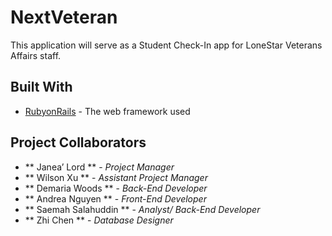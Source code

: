 # NextVeteran

This application will serve as a Student Check-In app for LoneStar Veterans Affairs staff.


## Built With

* [RubyonRails](http://rubyonrails.org/) - The web framework used


## Project Collaborators

* ** Janea’ Lord ** - *Project Manager*
* ** Wilson Xu ** - *Assistant Project Manager* 
* ** Demaria Woods ** - *Back-End Developer* 
* ** Andrea Nguyen ** - *Front-End Developer* 
* ** Saemah Salahuddin ** - *Analyst/ Back-End Developer* 
* ** Zhi Chen ** - *Database Designer* 


